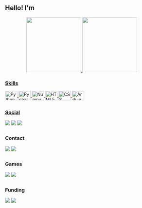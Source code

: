 <h2>Hello! I'm </h2>

<div align="center">
    <a href="https://github.com/gcab156">
    <img height="180em" src="https://github-readme-stats.vercel.app/api?username=gcab156&show_icons=true&theme=dark&include_all_commits=true&count_private=true"/>
    <img height="180em" src="https://github-readme-stats.vercel.app/api/top-langs/?username=gcab156&layout=compact&langs_count=7&theme=dark"/>
</div>

<h3>Skills</h3>
<dev>
    <img align="center" alt="Python" height="30" width="40" src="https://cdn.jsdelivr.net/gh/devicons/devicon/icons/python/python-original.svg">
    <img align="center" alt="Pycharm" height="30" width="40" src="https://cdn.jsdelivr.net/gh/devicons/devicon/icons/pycharm/pycharm-original.svg">
    <img align="center" alt="Numpy" height="30" width="40" src="https://cdn.jsdelivr.net/gh/devicons/devicon/icons/numpy/numpy-original.svg">
    <img align="center" alt="HTML5" height="30" width="40" src="https://cdn.jsdelivr.net/gh/devicons/devicon/icons/html5/html5-original.svg">
    <img align="center" alt="CSS" height="30" width="40" src="https://cdn.jsdelivr.net/gh/devicons/devicon/icons/css3/css3-original.svg">
    <img align="center" alt="Arduino" height="30" width="40" src="https://cdn.jsdelivr.net/gh/devicons/devicon/icons/arduino/arduino-original-wordmark.svg">
</dev>

##

<h3>Social</h3>
<dev> 
    <a href="https://twitter.com/gcab156" target="_blank"><img src="https://img.shields.io/badge/Twitter-1DA1F2?style=for-the-badge&logo=twitter&logoColor=white" target="_blank"></a>
    <a href="https://instagram.com/gcab156" target="_blank"><img src="https://img.shields.io/badge/Instagram-E4405F?style=for-the-badge&logo=instagram&logoColor=white" target="_blank"></a>
    <a href="https://open.spotify.com/user/31llp5h5xzcneir27xiu4mtr4gc4?si=g48F2LdWRQilrehV-aG1cw&utm_source=copy-link" target="_blank"><img src="https://img.shields.io/badge/Spotify-1ED760?&style=for-the-badge&logo=spotify&logoColor=white"target="_blank"></a>
</dev>

##

<h3>Contact</h3>
<dev>
    <a href="https://telegram.org/gcab156" target="_blank"><img src="https://img.shields.io/badge/Telegram-2CA5E0?style=for-the-badge&logo=telegram&logoColor=white" target="_blank"></a>
    <a href="mailto:gcab2006@dnmx.org" target="_blank"><img src="https://img.shields.io/badge/Gmail-D14836?style=for-the-badge&logo=gmail&logoColor=white" target="_blank"></a>
</dev>

##

<h3>Games</h3>
<dev>
    <a href="https://discordapp.com/users/747229165518061648" target="_blank"><img src="https://img.shields.io/badge/Discord-7289DA?style=for-the-badge&logo=discord&logoColor=white" target="_blank"></a>
    <a href="https://steamcommunity.com/id/gcab156/" target="_blank"><img src="https://img.shields.io/badge/Steam-000000?style=for-the-badge&logo=steam&logoColor=white" target="_blank"></a>
    
</dev>

##

<h3>Funding</h3>
<dev>
    <a href="https://paypal.me/gcab156?country.x=PT&locale.x=pt_PT" target="_blank"><img src="https://img.shields.io/badge/PayPal-00457C?style=for-the-badge&logo=paypal&logoColor=white"target="_blank"></a>
    <a href="https://paypal.me/gcab156?country.x=PT&locale.x=pt_PT" target="_blank"><img src="https://img.shields.io/badge/Bitcoin-000000?style=for-the-badge&logo=bitcoin&logoColor=white"target="_blank"></a>
</dev>
